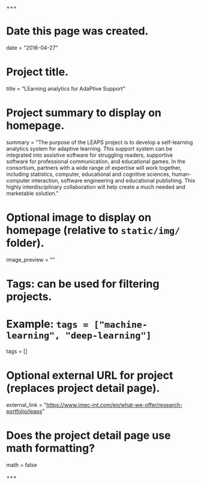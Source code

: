 +++
# Date this page was created.
date = "2016-04-27"

# Project title.
title = "LEarning analytics for AdaPtive Support"

# Project summary to display on homepage.
summary = "The purpose of the LEAPS project is to develop a self-learning analytics system for adaptive learning. This support system can be integrated into assistive software for struggling readers, supportive software for professional communication, and educational games. In the consortium, partners with a wide range of expertise will work together, including statistics, computer, educational and cognitive sciences, human-computer interaction, software engineering and educational publishing. This highly interdisciplinary collaboration will help create a much needed and marketable solution."

# Optional image to display on homepage (relative to `static/img/` folder).
image_preview = ""

# Tags: can be used for filtering projects.
# Example: `tags = ["machine-learning", "deep-learning"]`
tags = []

# Optional external URL for project (replaces project detail page).
external_link = "https://www.imec-int.com/en/what-we-offer/research-portfolio/leaps"

# Does the project detail page use math formatting?
math = false

+++
